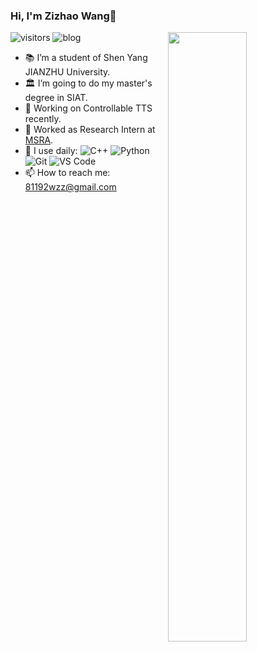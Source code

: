 ### Hi, I'm Zizhao Wang👋 
![visitors](https://visitor-badge.glitch.me/badge?page_id=ZizhaoWang-s-Warehouse.README)
![blog](https://img.shields.io/badge/blog-https%3A%2F%2Fblog.csdn.net%2Fjunbaba__%3Fspm%3D1010.2135.3001.5113-red)
<img align="right" width="50%" src="https://github-readme-stats.vercel.app/api?username=ZizhaoWa&show_icons=true">

- 📚 I’m a student of Shen Yang JIANZHU University.
- 🏛 I’m going to do my master's degree in SIAT.
- 🔭 Working on Controllable TTS recently.
- :briefcase: Worked as Research Intern at [MSRA](https://www.microsoft.com/en-us/research/).
- 🚀 I use daily:
![C++](https://img.shields.io/badge/-Python-8fcfd1?style=plastic&logo=C++)
![Python](https://img.shields.io/badge/-java-3f4441?style=plastic&logo=Python)
![Git](https://img.shields.io/badge/-Git-black?style=plastic&logo=git)
![VS Code](https://img.shields.io/badge/-VS%20Code-007ACC?style=plastic&logo=visual-studio-code)
- 📫 How to reach me: 81192wzz@gmail.com

